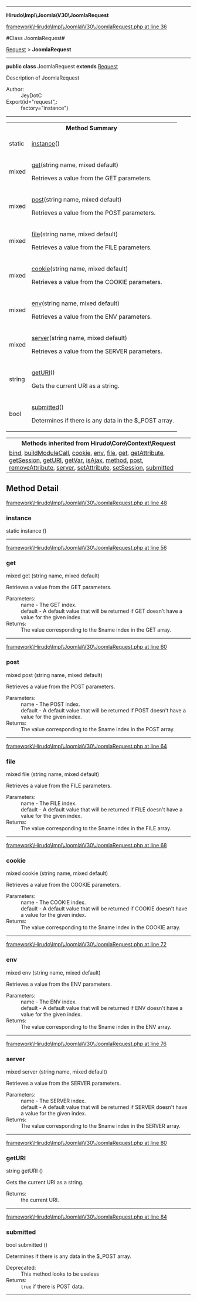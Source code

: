 

- - -

**Hirudo\Impl\Joomla\V30\JoomlaRequest**


<a href="https://github.com/JeyDotC/Hirudo/blob/master/framework/Hirudo/Impl/Joomla/V30/JoomlaRequest.php#L36" target='_blank'>framework\Hirudo\Impl\Joomla\V30\JoomlaRequest.php at line 36</a>

#Class JoomlaRequest#

<a href="https://github.com/JeyDotC/Hirudo-docs/blob/master/Hirudo/Core/Context/Request.md">Request</a>
 &gt; **JoomlaRequest**




- - -

<p><strong>public  class</strong> <span>JoomlaRequest</span>
<strong>extends</strong> <a href="https://github.com/JeyDotC/Hirudo-docs/blob/master/Hirudo/Core/Context/Request.md">Request</a>

</p>

<div class="comment" id="overview_description"><p>Description of JoomlaRequest</p></div>

<dl>
<dt>Author:</dt>
<dd>JeyDotC</dd>
<dt>Export(id="request",:</dt>
<dd>factory="instance")</dd>
</dl>


<hr />

<table id="summary_method">
<tr><th colspan="2">Method Summary</th></tr>
<tr>
<td><span class='k'>static </span> <span class='nx'></span></td>
<td class="description"><p class="name"><a href="#instance">instance</a>()</p><p class="description"></p></td>
</tr>
<tr>
<td><span class='k'></span> <span class='nx'>mixed</span></td>
<td class="description"><p class="name"><a href="#get">get</a>(string name, mixed default)</p><p class="description">Retrieves a value from the GET parameters.</p></td>
</tr>
<tr>
<td><span class='k'></span> <span class='nx'>mixed</span></td>
<td class="description"><p class="name"><a href="#post">post</a>(string name, mixed default)</p><p class="description">Retrieves a value from the POST parameters.</p></td>
</tr>
<tr>
<td><span class='k'></span> <span class='nx'>mixed</span></td>
<td class="description"><p class="name"><a href="#file">file</a>(string name, mixed default)</p><p class="description">Retrieves a value from the FILE parameters.</p></td>
</tr>
<tr>
<td><span class='k'></span> <span class='nx'>mixed</span></td>
<td class="description"><p class="name"><a href="#cookie">cookie</a>(string name, mixed default)</p><p class="description">Retrieves a value from the COOKIE parameters.</p></td>
</tr>
<tr>
<td><span class='k'></span> <span class='nx'>mixed</span></td>
<td class="description"><p class="name"><a href="#env">env</a>(string name, mixed default)</p><p class="description">Retrieves a value from the ENV parameters.</p></td>
</tr>
<tr>
<td><span class='k'></span> <span class='nx'>mixed</span></td>
<td class="description"><p class="name"><a href="#server">server</a>(string name, mixed default)</p><p class="description">Retrieves a value from the SERVER parameters.</p></td>
</tr>
<tr>
<td><span class='k'></span> <span class='nx'>string</span></td>
<td class="description"><p class="name"><a href="#geturi">getURI</a>()</p><p class="description">Gets the current URI as a string.</p></td>
</tr>
<tr>
<td><span class='k'></span> <span class='nx'>bool</span></td>
<td class="description"><p class="name"><a href="#submitted">submitted</a>()</p><p class="description">Determines if there is any data in the $_POST array.</p></td>
</tr>
</table>

<table class="inherit">
<tr><th colspan="2">Methods inherited from Hirudo\Core\Context\Request</th></tr>
<tr><td><a href="https://github.com/JeyDotC/Hirudo-docs/blob/master/Hirudo/Core/Context/Request.md#bind">bind</a>, <a href="https://github.com/JeyDotC/Hirudo-docs/blob/master/Hirudo/Core/Context/Request.md#buildmodulecall">buildModuleCall</a>, <a href="https://github.com/JeyDotC/Hirudo-docs/blob/master/Hirudo/Core/Context/Request.md#cookie">cookie</a>, <a href="https://github.com/JeyDotC/Hirudo-docs/blob/master/Hirudo/Core/Context/Request.md#env">env</a>, <a href="https://github.com/JeyDotC/Hirudo-docs/blob/master/Hirudo/Core/Context/Request.md#file">file</a>, <a href="https://github.com/JeyDotC/Hirudo-docs/blob/master/Hirudo/Core/Context/Request.md#get">get</a>, <a href="https://github.com/JeyDotC/Hirudo-docs/blob/master/Hirudo/Core/Context/Request.md#getattribute">getAttribute</a>, <a href="https://github.com/JeyDotC/Hirudo-docs/blob/master/Hirudo/Core/Context/Request.md#getsession">getSession</a>, <a href="https://github.com/JeyDotC/Hirudo-docs/blob/master/Hirudo/Core/Context/Request.md#geturi">getURI</a>, <a href="https://github.com/JeyDotC/Hirudo-docs/blob/master/Hirudo/Core/Context/Request.md#getvar">getVar</a>, <a href="https://github.com/JeyDotC/Hirudo-docs/blob/master/Hirudo/Core/Context/Request.md#isajax">isAjax</a>, <a href="https://github.com/JeyDotC/Hirudo-docs/blob/master/Hirudo/Core/Context/Request.md#method">method</a>, <a href="https://github.com/JeyDotC/Hirudo-docs/blob/master/Hirudo/Core/Context/Request.md#post">post</a>, <a href="https://github.com/JeyDotC/Hirudo-docs/blob/master/Hirudo/Core/Context/Request.md#removeattribute">removeAttribute</a>, <a href="https://github.com/JeyDotC/Hirudo-docs/blob/master/Hirudo/Core/Context/Request.md#server">server</a>, <a href="https://github.com/JeyDotC/Hirudo-docs/blob/master/Hirudo/Core/Context/Request.md#setattribute">setAttribute</a>, <a href="https://github.com/JeyDotC/Hirudo-docs/blob/master/Hirudo/Core/Context/Request.md#setsession">setSession</a>, <a href="https://github.com/JeyDotC/Hirudo-docs/blob/master/Hirudo/Core/Context/Request.md#submitted">submitted</a></td></tr></table>

<h2 id="detail_method">Method Detail</h2>

<a href="https://github.com/JeyDotC/Hirudo/blob/master/framework/Hirudo/Impl/Joomla/V30/JoomlaRequest.php#L48" target='_blank'>framework\Hirudo\Impl\Joomla\V30\JoomlaRequest.php at line 48</a>

<h3 id="instance()">instance</h3>
<span class='k'>static </span> <span class='nx'></span> <span class='nf'>instance</span> ()

<div class="details">
<p></p>
</div>

- - -


<a href="https://github.com/JeyDotC/Hirudo/blob/master/framework/Hirudo/Impl/Joomla/V30/JoomlaRequest.php#L56" target='_blank'>framework\Hirudo\Impl\Joomla\V30\JoomlaRequest.php at line 56</a>

<h3 id="get()">get</h3>
<span class='k'></span> <span class='nx'>mixed</span> <span class='nf'>get</span> (string name, mixed default)

<div class="details">
<p>Retrieves a value from the GET parameters.</p><dl>
<dt>Parameters:</dt>
<dd>name - The GET index.</dd>
<dd>default - A default value that will be returned if GET doesn't have a value for the given index.</dd>
<dt>Returns:</dt>
<dd>The value corresponding to the $name index in the GET array.</dd>
</dl>

</div>

- - -


<a href="https://github.com/JeyDotC/Hirudo/blob/master/framework/Hirudo/Impl/Joomla/V30/JoomlaRequest.php#L60" target='_blank'>framework\Hirudo\Impl\Joomla\V30\JoomlaRequest.php at line 60</a>

<h3 id="post()">post</h3>
<span class='k'></span> <span class='nx'>mixed</span> <span class='nf'>post</span> (string name, mixed default)

<div class="details">
<p>Retrieves a value from the POST parameters.</p><dl>
<dt>Parameters:</dt>
<dd>name - The POST index.</dd>
<dd>default - A default value that will be returned if POST doesn't have a value for the given index.</dd>
<dt>Returns:</dt>
<dd>The value corresponding to the $name index in the POST array.</dd>
</dl>

</div>

- - -


<a href="https://github.com/JeyDotC/Hirudo/blob/master/framework/Hirudo/Impl/Joomla/V30/JoomlaRequest.php#L64" target='_blank'>framework\Hirudo\Impl\Joomla\V30\JoomlaRequest.php at line 64</a>

<h3 id="file()">file</h3>
<span class='k'></span> <span class='nx'>mixed</span> <span class='nf'>file</span> (string name, mixed default)

<div class="details">
<p>Retrieves a value from the FILE parameters.</p><dl>
<dt>Parameters:</dt>
<dd>name - The FILE index.</dd>
<dd>default - A default value that will be returned if FILE doesn't have a value for the given index.</dd>
<dt>Returns:</dt>
<dd>The value corresponding to the $name index in the FILE array.</dd>
</dl>

</div>

- - -


<a href="https://github.com/JeyDotC/Hirudo/blob/master/framework/Hirudo/Impl/Joomla/V30/JoomlaRequest.php#L68" target='_blank'>framework\Hirudo\Impl\Joomla\V30\JoomlaRequest.php at line 68</a>

<h3 id="cookie()">cookie</h3>
<span class='k'></span> <span class='nx'>mixed</span> <span class='nf'>cookie</span> (string name, mixed default)

<div class="details">
<p>Retrieves a value from the COOKIE parameters.</p><dl>
<dt>Parameters:</dt>
<dd>name - The COOKIE index.</dd>
<dd>default - A default value that will be returned if COOKIE doesn't have a value for the given index.</dd>
<dt>Returns:</dt>
<dd>The value corresponding to the $name index in the COOKIE array.</dd>
</dl>

</div>

- - -


<a href="https://github.com/JeyDotC/Hirudo/blob/master/framework/Hirudo/Impl/Joomla/V30/JoomlaRequest.php#L72" target='_blank'>framework\Hirudo\Impl\Joomla\V30\JoomlaRequest.php at line 72</a>

<h3 id="env()">env</h3>
<span class='k'></span> <span class='nx'>mixed</span> <span class='nf'>env</span> (string name, mixed default)

<div class="details">
<p>Retrieves a value from the ENV parameters.</p><dl>
<dt>Parameters:</dt>
<dd>name - The ENV index.</dd>
<dd>default - A default value that will be returned if ENV doesn't have a value for the given index.</dd>
<dt>Returns:</dt>
<dd>The value corresponding to the $name index in the ENV array.</dd>
</dl>

</div>

- - -


<a href="https://github.com/JeyDotC/Hirudo/blob/master/framework/Hirudo/Impl/Joomla/V30/JoomlaRequest.php#L76" target='_blank'>framework\Hirudo\Impl\Joomla\V30\JoomlaRequest.php at line 76</a>

<h3 id="server()">server</h3>
<span class='k'></span> <span class='nx'>mixed</span> <span class='nf'>server</span> (string name, mixed default)

<div class="details">
<p>Retrieves a value from the SERVER parameters.</p><dl>
<dt>Parameters:</dt>
<dd>name - The SERVER index.</dd>
<dd>default - A default value that will be returned if SERVER doesn't have a value for the given index.</dd>
<dt>Returns:</dt>
<dd>The value corresponding to the $name index in the SERVER array.</dd>
</dl>

</div>

- - -


<a href="https://github.com/JeyDotC/Hirudo/blob/master/framework/Hirudo/Impl/Joomla/V30/JoomlaRequest.php#L80" target='_blank'>framework\Hirudo\Impl\Joomla\V30\JoomlaRequest.php at line 80</a>

<h3 id="getURI()">getURI</h3>
<span class='k'></span> <span class='nx'>string</span> <span class='nf'>getURI</span> ()

<div class="details">
<p>Gets the current URI as a string.</p><dl>
<dt>Returns:</dt>
<dd>the current URI.</dd>
</dl>

</div>

- - -


<a href="https://github.com/JeyDotC/Hirudo/blob/master/framework/Hirudo/Impl/Joomla/V30/JoomlaRequest.php#L84" target='_blank'>framework\Hirudo\Impl\Joomla\V30\JoomlaRequest.php at line 84</a>

<h3 id="submitted()">submitted</h3>
<span class='k'></span> <span class='nx'>bool</span> <span class='nf'>submitted</span> ()

<div class="details">
<p>Determines if there is any data in the $_POST array.</p><dl>
<dt>Deprecated:</dt>
<dd>This method looks to be useless</dd>
<dt>Returns:</dt>
<dd><code>true</code> if there is POST data.</dd>
</dl>

</div>

- - -

